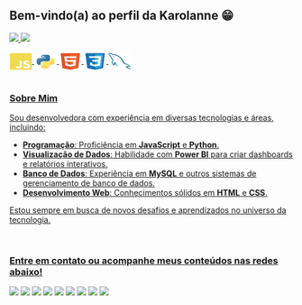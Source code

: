 ## Bem-vindo(a) ao perfil da Karolanne 😁

<div>
   <a href="https://github.com/lkaroolanne">
   <img height="180em" src="https://github-readme-stats.vercel.app/api?username=lkaroolanne&show_icons=true&theme=tokyonight&include_all_commits=true&count_private=true"/>
   <img height="180em" src="https://github-readme-stats.vercel.app/api/top-langs/?username=lkaroolanne&layout=compact&langs_count=6&theme=tokyonight"/>
</div>
    
<div style="display: inline_block"><br>
  <img align="center" alt="JavaScript" height="30" width="40" src="https://raw.githubusercontent.com/devicons/devicon/master/icons/javascript/javascript-plain.svg">
  <img align="center" alt="Python" height="30" width="40" src="https://raw.githubusercontent.com/devicons/devicon/master/icons/python/python-original.svg">
  <img align="center" alt="HTML" height="30" width="40" src="https://raw.githubusercontent.com/devicons/devicon/master/icons/html5/html5-original.svg">
  <img align="center" alt="CSS" height="30" width="40" src="https://raw.githubusercontent.com/devicons/devicon/master/icons/css3/css3-original.svg">
  <img align="center" alt="Banco de Dados" height="30" width="40" src="https://raw.githubusercontent.com/devicons/devicon/master/icons/mysql/mysql-original.svg">
</div>
 
<br>

### Sobre Mim
Sou desenvolvedora com experiência em diversas tecnologias e áreas, incluindo:  
- **Programação**: Proficiência em **JavaScript** e **Python**.  
- **Visualização de Dados**: Habilidade com **Power BI** para criar dashboards e relatórios interativos.  
- **Banco de Dados**: Experiência em **MySQL** e outros sistemas de gerenciamento de banco de dados.  
- **Desenvolvimento Web**: Conhecimentos sólidos em **HTML** e **CSS**.  

Estou sempre em busca de novos desafios e aprendizados no universo da tecnologia.

<br>
 
### Entre em contato ou acompanhe meus conteúdos nas redes abaixo!

<div> 
  <a href="https://www.instagram.com/lkaroolanne/" target="_blank"><img src="https://img.shields.io/badge/-Instagram-%23E4405F?style=for-the-badge&logo=instagram&logoColor=white" target="_blank"></a>
  <a href="https://x.com/lkaroolanne" target="_blank"><img src="https://img.shields.io/badge/-X-%231DA1F2?style=for-the-badge&logo=twitter&logoColor=white" target="_blank"></a>
  <a href="https://www.facebook.com/profile.php?id=61571543497374" target="_blank"><img src="https://img.shields.io/badge/-Facebook-%234267B2?style=for-the-badge&logo=facebook&logoColor=white" target="_blank"></a>
  <a href="https://www.linkedin.com/in/karolanne-lima-santos-348628341/?trk=opento_sprofile_details" target="_blank"><img src="https://img.shields.io/badge/-LinkedIn-%230077B5?style=for-the-badge&logo=linkedin&logoColor=white" target="_blank"></a>
  <a href="https://www.youtube.com/@lkaroolanne" target="_blank"><img src="https://img.shields.io/badge/-YouTube-FF0000?style=for-the-badge&logo=youtube&logoColor=white" target="_blank"></a>
  <a href="mailto:karolanne.developer@gmail.com"><img src="https://img.shields.io/badge/-Gmail-%23333?style=for-the-badge&logo=gmail&logoColor=white" target="_blank"></a>
  <a href="https://t.me/+5511915700707" target="_blank"><img src="https://img.shields.io/badge/-Telegram-2CA5E0?style=for-the-badge&logo=telegram&logoColor=white" target="_blank"></a>
  <a href="https://wa.me/5511915700707" target="_blank"><img src="https://img.shields.io/badge/-WhatsApp-25D366?style=for-the-badge&logo=whatsapp&logoColor=white" target="_blank"></a>
  <a href="https://discord.com" target="_blank"><img src="https://img.shields.io/badge/-Discord-5865F2?style=for-the-badge&logo=discord&logoColor=white" target="_blank"></a>
</div>
